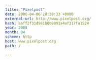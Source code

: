 ```yaml
---
title: "Pixelpost"
date: 2008-04-06 20:30:33 +0000
external-url: http://www.pixelpost.org/
hash: aaff2f31d981b0b8891a4af317fa1524
year: 2008
month: 04
scheme: http
host: www.pixelpost.org
path: /

---
```




